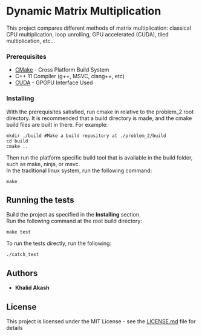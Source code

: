 # Dynamic Matrix Multiplication

This project compares different methods of matrix multiplication: classical CPU multiplication, loop unrolling, GPU accelerated (CUDA), tiled multiplication, etc...

### Prerequisites
* [CMake](https://cmake.org/download/) - Cross Platform Build System  
* C++ 11 Compiler (g++, MSVC, clang++, etc)  
* [CUDA](https://developer.nvidia.com/cuda-zone) - GPGPU Interface Used

### Installing

With the prerequisites satisfied, run cmake in relative to the problem_2 root directory. It is recommended that a build directory is made, and the cmake build files are built in there. For example:
```
mkdir ./build #Make a build repository at ./problem_2/build  
cd build  
cmake ..
```

Then run the platform specific build tool that is available in the build folder, such as make, ninja, or msvc.  
In the traditional linux system, run the following command:  
```
make
```

## Running the tests

Build the project as specified in the **Installing** section.  
Run the following command at the root build directory:
```
make test
```
To run the tests directly, run the following:
```
./catch_test
```

## Authors

* **Khalid Akash**

## License

This project is licensed under the MIT License - see the [LICENSE.md](LICENSE.md) file for details

